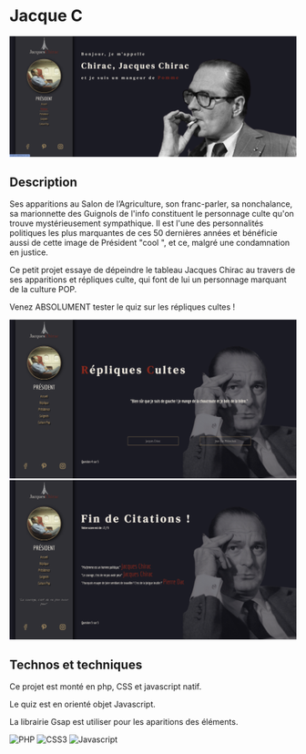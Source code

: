 # Jacque C

![Cover](https://github.com/Klipfel-Nicolas/Jacque-C/blob/master/img/coverReadme.png)

## Description

Ses apparitions au Salon de l’Agriculture, son franc-parler, sa nonchalance, sa marionnette des Guignols de l'info constituent le personnage culte qu'on trouve mystérieusement sympathique.
Il est l'une des personnalités politiques les plus marquantes de ces 50 dernières années et bénéficie aussi de cette image de Président "cool ", et ce, malgré une condamnation en justice.

Ce petit projet essaye de dépeindre le tableau Jacques Chirac au travers de ses apparitions et répliques culte, qui font de lui un personnage marquant de la culture POP.

Venez ABSOLUMENT tester le quiz sur les répliques cultes !

![alt text](https://github.com/Klipfel-Nicolas/Jacque-C/blob/master/img/questionReadme.png?raw=false)![alt text](https://github.com/Klipfel-Nicolas/Jacque-C/blob/master/img/resultsReadme.png?raw=false)

## Technos et techniques

Ce projet est monté en php, CSS et javascript natif.

Le quiz est en orienté objet Javascript.

La librairie Gsap est utiliser pour les aparitions des éléments.

![PHP](https://img.shields.io/badge/php-%23777BB4.svg?style=for-the-badge&logo=php&logoColor=white)
![CSS3](https://img.shields.io/badge/css3-%231572B6.svg?style=for-the-badge&logo=css3&logoColor=white)
![Javascript](https://img.shields.io/badge/Javascript-F7DF1E?style=for-the-badge&logo=javascript&logoColor=white)
